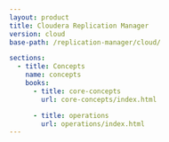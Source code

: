 ```yaml
---
layout: product
title: Cloudera Replication Manager
version: cloud
base-path: /replication-manager/cloud/

sections:
  - title: Concepts
    name: concepts
    books:
      - title: core-concepts
        url: core-concepts/index.html

      - title: operations
        url: operations/index.html
---
```

